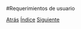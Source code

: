#Requerimientos de usuario




[Atrás](https://github.com/Ibis-C/Metodos-de-organizaci-n/blob/José_Emmanuel_Bacab_Moreno/Usuarios.md#identificación-de-usuarios)
[Índice](https://github.com/Ibis-C/Metodos-de-organizaci-n/tree/main#%C3%ADndice "íNDICE")
[Siguiente]()
